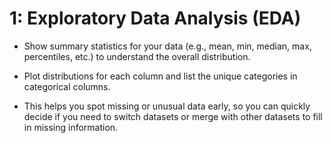 # 1: Exploratory Data Analysis (EDA)

- Show summary statistics for your data (e.g., mean, min, median, max, percentiles, etc.) to understand the overall distribution.

- Plot distributions for each column and list the unique categories in categorical columns.

- This helps you spot missing or unusual data early, so you can quickly decide if you need to switch datasets or merge with other datasets to fill in missing information.


